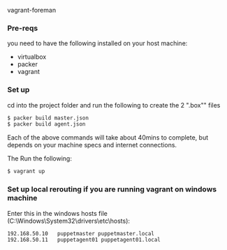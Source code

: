 vagrant-foreman


### Pre-reqs

you need to have the following installed on your host machine:

* virtualbox
* packer
* vagrant



### Set up


cd into the project folder and run the following to create the 2 ".box"" files

```sh
$ packer build master.json
$ packer build agent.json
```
Each of the above commands will take about 40mins to complete, but depends on your machine specs and internet connections. 

The Run the following:

```sh
$ vagrant up
``` 





### Set up local rerouting if you are running vagrant on windows machine

Enter this in the windows hosts file (C:\Windows\System32\drivers\etc\hosts):

```
192.168.50.10   puppetmaster puppetmaster.local
192.168.50.11   puppetagent01 puppetagent01.local
```